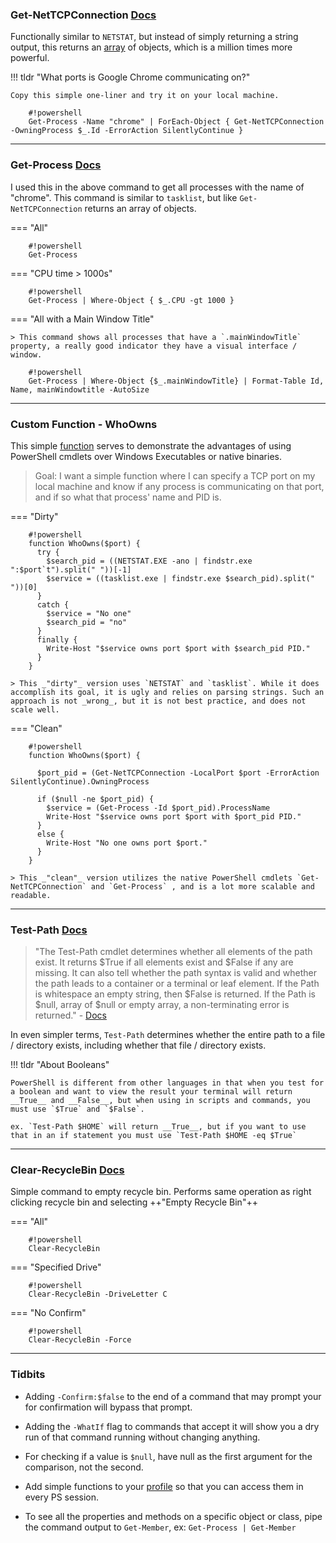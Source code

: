 ### Get-NetTCPConnection [Docs](https://docs.microsoft.com/en-us/powershell/module/nettcpip/get-nettcpconnection?view=win10-ps)

Functionally similar to `NETSTAT`, but instead of simply returning a string output, this returns an [array](https://docs.microsoft.com/en-us/powershell/module/microsoft.powershell.core/about/about_arrays?view=powershell-7) of objects, which is a million times more powerful.

!!! tldr "What ports is Google Chrome communicating on?"

    Copy this simple one-liner and try it on your local machine.

        #!powershell
        Get-Process -Name "chrome" | ForEach-Object { Get-NetTCPConnection -OwningProcess $_.Id -ErrorAction SilentlyContinue }

---

### Get-Process [Docs](https://docs.microsoft.com/en-us/powershell/module/microsoft.powershell.management/get-process?view=powershell-7)

I used this in the above command to get all processes with the name of "chrome". This command is similar to `tasklist`, but like `Get-NetTCPConnection` returns an array of objects.

=== "All"

        #!powershell
        Get-Process

=== "CPU time > 1000s"

        #!powershell
        Get-Process | Where-Object { $_.CPU -gt 1000 }

=== "All with a Main Window Title"

    > This command shows all processes that have a `.mainWindowTitle` property, a really good indicator they have a visual interface / window.

        #!powershell
        Get-Process | Where-Object {$_.mainWindowTitle} | Format-Table Id, Name, mainWindowtitle -AutoSize

---

### Custom Function - **WhoOwns**

This simple [function](https://docs.microsoft.com/en-us/powershell/module/microsoft.powershell.core/about/about_functions?view=powershell-7) serves to demonstrate the advantages of using PowerShell cmdlets over Windows Executables or native binaries.

> Goal: I want a simple function where I can specify a TCP port on my local machine and know if any process is communicating on that port, and if so what that process' name and PID is.

=== "Dirty"

        #!powershell
        function WhoOwns($port) {
          try {
            $search_pid = ((NETSTAT.EXE -ano | findstr.exe ":$port`t").split(" "))[-1]
            $service = ((tasklist.exe | findstr.exe $search_pid).split(" "))[0]
          }
          catch {
            $service = "No one"
            $search_pid = "no"
          }
          finally {
            Write-Host "$service owns port $port with $search_pid PID."
          }
        }

    > This _"dirty"_ version uses `NETSTAT` and `tasklist`. While it does accomplish its goal, it is ugly and relies on parsing strings. Such an approach is not _wrong_, but it is not best practice, and does not scale well.

=== "Clean"

        #!powershell
        function WhoOwns($port) {

          $port_pid = (Get-NetTCPConnection -LocalPort $port -ErrorAction SilentlyContinue).OwningProcess

          if ($null -ne $port_pid) {
            $service = (Get-Process -Id $port_pid).ProcessName
            Write-Host "$service owns port $port with $port_pid PID."
          }
          else {
            Write-Host "No one owns port $port."
          }
        }

    > This _"clean"_ version utilizes the native PowerShell cmdlets `Get-NetTCPConnection` and `Get-Process` , and is a lot more scalable and readable.

---

### Test-Path [Docs](https://docs.microsoft.com/en-us/powershell/module/microsoft.powershell.management/test-path?view=powershell-7)

> "The Test-Path cmdlet determines whether all elements of the path exist. It returns $True if all elements exist and $False if any are missing. It can also tell whether the path syntax is valid and whether the path leads to a container or a terminal or leaf element. If the Path is whitespace an empty string, then $False is returned. If the Path is $null, array of $null or empty array, a non-terminating error is returned." - [Docs](https://docs.microsoft.com/en-us/powershell/module/microsoft.powershell.management/test-path?view=powershell-7)

In even simpler terms, `Test-Path` determines whether the entire path to a file / directory exists, including whether that file / directory exists.

!!! tldr "About Booleans"

    PowerShell is different from other languages in that when you test for a boolean and want to view the result your terminal will return __True__ and __False__, but when using in scripts and commands, you must use `$True` and `$False`.

    ex. `Test-Path $HOME` will return __True__, but if you want to use that in an if statement you must use `Test-Path $HOME -eq $True`

---

### Clear-RecycleBin [Docs](https://docs.microsoft.com/en-us/powershell/module/microsoft.powershell.management/clear-recyclebin?view=powershell-7)

Simple command to empty recycle bin. Performs same operation as right clicking recycle bin and selecting ++"Empty Recycle Bin"++

=== "All"

        #!powershell
        Clear-RecycleBin

=== "Specified Drive"

        #!powershell
        Clear-RecycleBin -DriveLetter C

=== "No Confirm"

        #!powershell
        Clear-RecycleBin -Force

---

### Tidbits

- Adding `-Confirm:$false` to the end of a command that may prompt your for confirmation will bypass that prompt.

- Adding the `-WhatIf` flag to commands that accept it will show you a dry run of that command running without changing anything.

- For checking if a value is `$null`, have null as the first argument for the comparison, not the second.

- Add simple functions to your [profile](https://docs.microsoft.com/en-us/powershell/module/microsoft.powershell.core/about/about_profiles?view=powershell-7) so that you can access them in every PS session.

- To see all the properties and methods on a specific object or class, pipe the command output to `Get-Member`, ex: `Get-Process | Get-Member`
